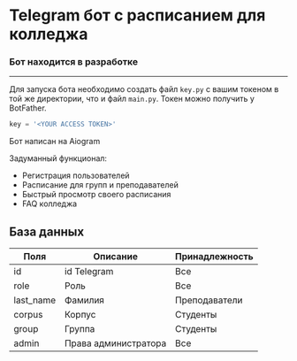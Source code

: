# Telegram бот с расписанием для колледжа

### Бот находится в разработке
------------------------------

Для запуска бота необходимо создать файл `key.py` c вашим токеном в той же директории, что и файл `main.py`. 
Токен можно получить у BotFather.
```py
key = '<YOUR ACCESS TOKEN>'
```

Бот написан на Aiogram

Задуманный функционал:
- Регистрация пользователей
- Расписание для групп и преподавателей
- Быстрый просмотр своего расписания
- FAQ колледжа

База данных
-------

Поля       |    Описание           |   Принадлежность  |
-----------|-----------------------|-------------------|
id         |  id Telegram          | Все               |
role       |  Роль                 | Все               |
last_name  |  Фамилия              | Преподаватели     |
corpus     |  Корпус               | Студенты          |
group      |  Группа               | Студенты          |
admin      |  Права администратора | Все               |
